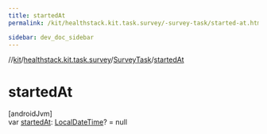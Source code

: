 ```yaml
---
title: startedAt
permalink: /kit/healthstack.kit.task.survey/-survey-task/started-at.html

sidebar: dev_doc_sidebar
---
```

//[kit](../../../index.html)/[healthstack.kit.task.survey](../index.html)/[SurveyTask](index.html)/[startedAt](started-at.html)



# startedAt



[androidJvm]\
var [startedAt](started-at.html): [LocalDateTime](https://developer.android.com/reference/kotlin/java/time/LocalDateTime.html)? = null




